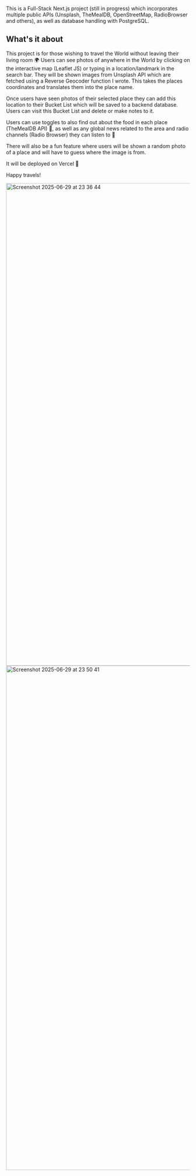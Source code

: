This is a Full-Stack Next.js project (still in progress) which incorporates multiple public APIs (Unsplash, TheMealDB, OpenStreetMap, RadioBrowser and others), as well as database handling with PostgreSQL.

## What's it about

This project is for those wishing to travel the World without leaving their living room 🌍 Users can see photos of anywhere in the World by clicking on the interactive map (Leaflet JS) or typing in a location/landmark in the search bar. They will be shown images from Unsplash API which are fetched using a Reverse Geocoder function I wrote. This takes the places coordinates and translates them into the place name.

Once users have seen photos of their selected place they can add this location to their Bucket List which will be saved to a backend database. Users can visit this Bucket List and delete or make notes to it.

Users can use toggles to also find out about the food in each place (TheMealDB API) 🌮, as well as any global news related to the area and radio channels (Radio Browser) they can listen to 🎵

There will also be a fun feature where users will be shown a random photo of a place and will have to guess where the image is from.

It will be deployed on Vercel 🚀

Happy travels!

<img width="1318" alt="Screenshot 2025-06-29 at 23 36 44" src="https://github.com/user-attachments/assets/ff81203d-f773-4b46-afe5-2488f9b27fd0" />

<img width="1378" alt="Screenshot 2025-06-29 at 23 50 41" src="https://github.com/user-attachments/assets/78407273-a210-4b9a-aa67-6353d2f77f98" />
